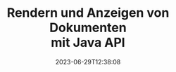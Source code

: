 ---
############################# Static ############################
layout: "landing"
date: 2023-06-29T12:38:08
draft: false

product: "Viewer"
product_tag: "viewer"
platform: "Java"
platform_tag: "java"

############################# Drop-down ############################
supported_platforms:
  items:
    # supported_platforms loop
    - title: ".NET"
      tag: "net"
    # supported_platforms loop
    - title: "Java"
      tag: "java"
    # supported_platforms loop
    - title: "Node.js"
      tag: "nodejs-java" 
    # supported_platforms loop
    - title: "Python"
      tag: "python-net"


############################# Head ############################
head_title: "Java Document Viewer API, rendern PDF Word Excel Bild HTML Diagramm"
head_description: "Document Viewer-Bibliothek zur Entwicklung von Java-Anwendungen, die Multiformatdokumente nativ rendern, anzeigen und bearbeiten und über 180 Dateiformate unterstützen."

############################# Header ############################
title: "Rendern und Anzeigen von Dokumenten<br>mit Java API"
description: "Leistungsstarke Viewer-API zum Rendern von über 180 Dokumentformaten in PDF, HTML und Bild mit vielseitigen Konfigurationsoptionen."
words:
  for: "for"

actions:
  main: "Kostenloser Maven-Download"
  main_link: "https://releases.groupdocs.com/java/repo/com/groupdocs/groupdocs-viewer/"
  alt: "Lizenzierung"
  alt_link: "https://purchase.groupdocs.com/pricing/viewer/java"
  title: "Bereit anzufangen?"
  description: "Testen Sie die Funktionen von GroupDocs.Viewer kostenlos oder fordern Sie eine Lizenz an"

release:
  title: "Version {0} veröffentlicht"
  notes: "Schau was neu ist"
  downloads: "Downloads"
  link: "https://releases.groupdocs.com/viewer/java/release-notes/latest/"

code:
  title: "Rendern Sie PDF-Dateien in Java"
  more: "Mehr Beispiele"
  more_link: "https://github.com/groupdocs-viewer/GroupDocs.Viewer-for-Java"
  install: |
    <dependencies>
      <dependency>
        <groupId>com.groupdocs</groupId>
        <artifactId>groupdocs-viewer</artifactId>
        <version>{0}</version>
      </dependency>
    </dependencies>

    <repositories>
      <repository>
        <id>repository.groupdocs.com</id>
        <name>GroupDocs Repository</name>
        <url>https://repository.groupdocs.com/repo/</url>
      </repository>
    </repositories>
  content: |
    ```java {style=abap}
    // Betrachter instanziieren 
    try (Viewer viewer = new Viewer("resume.pdf"))
    {
        // Legen Sie Ausgabe-HTML-Optionen fest  
        HtmlViewOptions viewOptions = 
        HtmlViewOptions.forEmbeddedResources();

        // Rendern Sie PDF in HTML
        viewer.view(viewOptions);
    }
    ```
############################# Overview ############################
overview:
  enable: true
  title: "GroupDocs.Viewer auf einen Blick"
  description: "API zum Rendern, Anzeigen und Konvertieren von Dokumenten, Folien, Diagrammen und vielen anderen Dokumenttypen in Java-Anwendungen"
  features:
    # feature loop
    - title: "Dokumente effizient und zuverlässig einsehen"
      content: "Mit der GroupDocs.Viewer-API können Sie Dokumente aller unterstützten Formate mit flexiblen und leistungsstarken Optionen effizient in HTML, JPEG, PNG und PDF rendern und dabei die Integrität von Inhalt und Dokumentstruktur bewahren. GroupDocs.Viewer funktioniert auf Windows- und Linux-Plattformen."

    # feature loop
    - title: "Die gängigsten Datei- und Dokumentformate werden unterstützt"
      content: "Wir unterstützen das Rendern der 180 gängigsten Datei- und Dokumentformate, darunter Word, Excel, PDF, PowerPoint, die OpenDocument-Formatfamilie, Archive, Raster- und Vektorbilder, E-Books, Programmiersprachen und Markups sowie viele andere Dateitypen, einschließlich verschlüsselter Dateien Dateien mit Passwortschutz."

    # feature loop
    - title: "Anpassbare Ausgabe"
      content: "GroupDocs.Viewer ermöglicht nicht nur das Rendern des Dokuments, sondern auch die Steuerung, wie genau, welche Teile des Dokuments gerendert werden sollen oder jetzt, wie sie gerendert werden sollen, und verschiedene Transformationen auf die gerenderte Ausgabe anzuwenden."

    # feature loop
    - title: "Web-UI für das Spring-Framework"
      content: "Wir stellen ein Open-Source-UI-Paket für das Spring-Framework bereit, das in wenigen Minuten zu Ihrem Projekt hinzugefügt werden kann. Das Viewer.UI-Paket enthält eine Angular-basierte Web-UI und stellt eine Reihe nützlicher APIs und Datenspeicheranbieter bereit."

############################# Platforms ############################
platforms:
  enable: true
  title: "Plattformunabhängigkeit"
  description: "GroupDocs.Viewer für Java unterstützt die folgenden Betriebssysteme, Frameworks und Paketmanager"
  items:
    # platform loop
    - title: "Amazon"
      image: "amazon"
    # platform loop
    - title: "Docker"
      image: "docker"
    # platform loop
    - title: "Azure"
      image: "azure"
    # platform loop
    - title: "Eclipse"
      image: "eclipse"
    # platform loop
    - title: "IntelliJ"
      image: "intellij"
    # platform loop
    - title: "Windows"
      image: "windows"
    # platform loop
    - title: "Linux"
      image: "linux"
    # platform loop
    - title: "Maven"
      image: "maven"


############################# File formats ############################
formats:
  enable: true
  title: "Unterstützte Dateiformate"
  description: |
    GroupDocs.Viewer für Java unterstützt Vorgänge mit den folgenden [Dateiformaten](https://docs.groupdocs.com/viewer/java/supported-document-formats/).
  groups:
    # group loop
    - color: "green"
      content: |
        ### Microsoft Office, OpenDocument und Textformate
        * **Word:** DOC, DOCX, DOCM, DOT, DOTX, DOTM, RTF, TXT
        * **Excel:** XLS, XLSX, XLSM, XLSB, XLTM, XLT, XLTM, XLTX
        * **PowerPoint:** PPT, PPTX, PPS, PPSX, PPSM, POT, POTM, POTX, PPTM        
        * **Project:** MPP, MPT, MPX
        * **Outlook:** MSG, EML, EMLX, PST, OST
        * **OneNote:** ONE
        * **OpenDocument:** ODT, OTT, ODS, ODP, OTP, OTS, ODG
        * **Fixed Page Layout:** PDF, TEX, XPS, OXPS
        * **e-Books:** EPUB, MOBI, DjVu
        * **Delimiter-Separated Values:** CSV, TSV
    # group loop
    - color: "blue"
      content: |
        ### Bilder, Grafiken und Diagramme
        * **Rasterbilder:** BMP, GIF, JPG, PNG, TIFF, WebP, DNG, DIB, Jpeg2000 family
        * **Windows Icon:** ICO
        * **Scalable Vector Graphics:** SVG, CDR, CMX, IGS, SVGZ        
        * **Adobe Photoshop:** PSD, PSB        
        * **Stereo Lithography (3D Printing):** STL        
        * **Medical Imaging:** DICOM
        * **Plotter Documents:** PLT, HPG
        * **Autodesk Design Web Formats:** DWF, DWG
        * **AutoCAD Drawing:** DWT, IFC, STL, CF2        
      # group loop
    - color: "red"
      content: |
        ### Andere        
        * **Netz:** HTML, MHT, MHTML, XML
        * **Metafile:** WMF, EMF, CGM, EMZ, WMZ
        * **Visio:** VSD, VDX, VSS, VSSX, VSX, VST, VSTX, VTX, VSDX, VDW, VSTM, VSSM, VSDM
        * **Project:** MPP, MPT, MPX
        * **PostScript:** PS, EPS
        * **Archiv:** ZIP, TAR, BZ2, GZ, RAR, RAR5
        * **Andere:** VCF, VCARD, NUMBERS, NSF, OBJ
        * **C/C++/C# Files:** C, CC, C# , CPP, CXX, CS, H, HH, M, MM
        * **Java/JavaScript Files:** JAVA, JS, JSON, PROPERTIES

############################# Features ############################
features:
  enable: true
  title: "GroupDocs.Viewer-Funktionen"
  description: "PDF- und Office-Dokumente nahtlos rendern, anzeigen und konvertieren"

  items:
    # feature loop
    - icon: "viewhtml"
      title: "Dokumente in HTML anzeigen"
      content: "Konvertieren Sie Dokumente jeglicher Art mit CSS und SVG in ein HTML-Dokument, das in jedem modernen Webbrowser angezeigt werden kann."

    # feature loop
    - icon: "rasterize"
      title: "Dokumente rastern"
      content: "Rastern Sie jedes unterstützte Dokumentformat in ein Rasterbild, mit anpassbarem Bildformat und Komprimierungsqualität."

    # feature loop
    - icon: "sourcecode"
      title: "Programmiercodes rendern und hervorheben"
      content: "Unterstützung aller gängigen Programmier-, Skript- und Auszeichnungssprachen mit der Möglichkeit, deren Syntax zu analysieren und hervorzuheben."

    # feature loop
    - icon: "convertpdf"
      title: "In PDF konvertieren"
      content: "Dokumente in jedem unterstützten Format können mit anpassbaren Optionen einfach konvertiert und im PDF-Format gespeichert werden."

    # feature loop
    - icon: "transform"
      title: "Wenden Sie Transformationen an"
      content: "Das Ausgabedokument kann während des Renderns transformiert werden – Seiten können gedreht und/oder neu angeordnet werden und Textwasserzeichen können darüber platziert werden."

    # feature loop
    - icon: "adjustment"
      title: "Anpassung der HTML-Ausgabe"
      content: "Ausgabe-HTML-Dokumente, die vom GroupDocs.Viewer generiert werden, können sehr fein abgestimmt werden: Sie können im Stream oder in der Datei gespeichert werden, mit externen oder eingebetteten Ressourcen, Rückrufen usw."

    # feature loop
    - icon: "complex"
      title: "Unterstützung komplexer Dokumentenstrukturen"
      content: "GroupDocs.Viewer unterstützt nicht nur einzelne Dokumente, sondern auch Dateien, die intern eine Liste oder hierarchische Struktur von Dokumenten enthalten, wie E-Mail-Nachrichten mit Anhängen, ZIP-Archive mit internen Dateien in Ordnern, mehrseitige TIFF-Bilder usw."

    # feature loop
    - icon: "optimization"
      title: "Optimierungsmöglichkeiten"
      content: "GroupDocs.Viewer enthält ein anpassbares Cache-Subsystem, das die Ladezeit durch die Verwendung der zwischengespeicherten Versionen der Dokumente verkürzen kann. Außerdem ermöglicht eine Reihe verschiedener Optionen für verschiedene Formate, einige unnötige Teile oder Aspekte von Dokumenten aus der Darstellung auszuschließen (Schriftarten, ausgeblendete Arbeitsblätter, E-Mail-Anhänge), um die Gesamtleistung zu optimieren"

    # feature loop
    - icon: "passwordprotected"
      title: "Unterstützung passwortgeschützter Dokumente"
      content: "GroupDocs.Viewer ermöglicht das Öffnen verschlüsselter Dokumente verschiedener Typen: PDF, WordProcessing, Tabellenkalkulation, Präsentation und andere, indem in den Ladeoptionen ein Passwort angegeben wird."

############################# Code samples ############################
code_samples:
  enable: true
  title: "Codebeispiele"
  description: "Einige Anwendungsfälle typischer GroupDocs.Viewer für Java-Operationen"
  items:
    # code sample loop
    - title: "Rendern Sie DOCX in HTML"
      content: |
        Mit den Klasseneigenschaften [HtmlViewOptions](https://reference.groupdocs.com/viewer/java/com.groupdocs.viewer.options/htmlviewoptions/) können Sie den Konvertierungsprozess steuern, mehr dazu [hier](https://docs.groupdocs.com/viewer/java/rendering-to-html/). Sie können beispielsweise alle externen Ressourcen in die Ausgabe-HTML-Datei einbetten, die Ausgabedatei verkleinern und für den Druck optimieren.
        {{< landing/code title="Java">}}
        ```java {style=abap}
        import com.groupdocs.viewer.Viewer;
        import com.groupdocs.viewer.options.HtmlViewOptions;

        // Betrachter instanziieren
        try (Viewer viewer = new Viewer("resume.docx"))
        {
            // Legen Sie Ausgabe-HTML-Optionen fest
            HtmlViewOptions options = 
            HtmlViewOptions.forEmbeddedResources();

            // Rendern Sie DOCX mit eingebetteten Ressourcen in HTML
            viewer.view(options);
        }
        ```
        {{< /landing/code >}}
    # code sample loop
    - title: "Exportieren Sie PPTX in PDF"
      content: |
        Erstellen Sie eine Klasseninstanz [PdfViewOptions](https://reference.groupdocs.com/viewer/java/com.groupdocs.viewer.options/pdfviewoptions/) und übergeben Sie sie an [Viewer.View](https://reference.groupdocs.com/viewer/java/com.groupdocs.viewer/viewer/#view-com.groupdocs.viewer.options.ViewOptions-) Methode zum Konvertieren einer PowerPoint PPTX-Datei in PDF. Mit den Eigenschaften der Klasse PdfViewOptions können Sie den Konvertierungsprozess steuern. Sie können beispielsweise die ausgegebene PDF-Datei schützen, ihre Seiten neu anordnen und die Qualität der Dokumentbilder festlegen. Einzelheiten finden Sie im [folgenden Dokumentationsabschnitt](https://docs.groupdocs.com/viewer/java/rendering-to-pdf/).
        {{< landing/code title="Java">}}
        ```java {style=abap}   
        import com.groupdocs.viewer.Viewer;
        import com.groupdocs.viewer.options.PdfViewOptions;

        // Betrachter instanziieren
        try (Viewer viewer = new Viewer("presentation.pptx"))
        {            
            // Legen Sie die PDF-Ausgabeoptionen fest
            PdfViewOptions viewOptions = new PdfViewOptions();

            // Exportieren Sie PPTX in PDF
            viewer.view(viewOptions);
        }
        ```
        {{< /landing/code >}}
############################# Reviews ############################
# reviews:
# enable: true
# title: "GroupDocs-Produktbewertungen"
# description: "Verlassen Sie sich nicht nur auf unser Wort. Sehen Sie, was andere Entwickler über unsere APIs sagen"

# items:
#   # review loop
#   - title: "GroupDocs.Viewer"
#     content: "Exzellenter Service und hervorragende Produkte. Sie waren während des GroupDocs.Viewer für .NET-Implementierungsprozesses äußerst hilfsbereit und reaktionsschnell und können sie nur wärmstens empfehlen."
#     author: "Martin Lasarga"
#     company: "Product Manager at Axentria ECM by G.S.I."

#   # review loop
#   - title: "GroupDocs.Viewer"
#     content: "Nach der Implementierung und Verwendung von GroupDocs.Viewer für .NET im Projekt scheint es sehr gut zu funktionieren. Ich habe es mit vielen Dokumenten getestet und bisher so gut. Alles, was ich darauf geworfen habe, wird gut gerendert und sieht genauso gut aus wie in einem PDF-Viewer oder MS Word."
#     author: "Mats Oustad"
#     company: "Senior Consultant/Partner at Novanet AS"
---